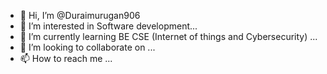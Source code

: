 - 👋 Hi, I’m @Duraimurugan906
- 👀 I’m interested in Software development...
- 🌱 I’m currently learning BE CSE (Internet of things and Cybersecurity) ...
- 💞️ I’m looking to collaborate on ...
- 📫 How to reach me ...

<!---
Duraimurugan906/Duraimurugan906 is a ✨ special ✨ repository because its `README.md` (this file) appears on your GitHub profile.
You can click the Preview link to take a look at your changes.
--->
